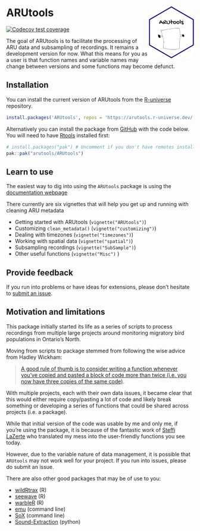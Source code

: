
<!-- README.md is generated from README.Rmd. Please edit that file -->

# ARUtools <a href="http://arutools.github.io/ARUtools/"><img src="man/figures/logo.png" align="right" height="139" alt="ARUtools website" /></a>

<!-- badges: start -->

[![Codecov test
coverage](https://codecov.io/gh/arutools/ARUtools/branch/main/graph/badge.svg)](https://app.codecov.io/gh/arutools/ARUtools?branch=main)

<!-- badges: end -->

The goal of ARUtools is to facilitate the processing of ARU data and
subsampling of recordings. It remains a development version for now.
What this means for you as a user is that function names and variable
names may change between versions and some functions may become defunct.

## Installation

You can install the current version of ARUtools from the
[R-universe](https://arutools.r-universe.dev/) repository.

``` r
install.packages('ARUtools', repos = 'https://arutools.r-universe.dev/')
```

Alternatively you can install the package from
[GitHub](https://github.com/) with the code below. You will need to have
[Rtools](https://cran.r-project.org/bin/windows/Rtools/rtools43/rtools.html)
installed first:

``` r
# install.packages("pak") # Uncomment if you don't have remotes installed.
pak::pak("arutools/ARUtools")
```

## Learn to use

The easiest way to dig into using the `ARUtools` package is using the
[documentation webpage](https://arutools.github.io/ARUtools/)

There currently are six vignettes that will help you get up and running
with cleaning ARU metadata

- Getting started with ARUtools (`vignette("ARUtools")`)
- Customizing `clean_metadata()` (`vignette("customizing")`)
- Dealing with timezones (`vignette("timezones")`)
- Working with spatial data (`vignette("spatial")`)
- Subsampling recordings (`vignette("SubSample")`)
- Other useful functions (`vignette("Misc")` )

## Provide feedback

If you run into problems or have ideas for extensions, please don’t
hesitate to [submit an
issue](https://github.com/arutools/ARUtools/issues/new/choose).

## Motivation and limitations

This package initially started its life as a series of scripts to
process recordings from multiple large projects around monitoring
migratory bird populations in Ontario’s North.

Moving from scripts to package stemmed from following the wise advice
from Hadley Wickham:

> [A good rule of thumb is to consider writing a function whenever
> you’ve copied and pasted a block of code more than twice (i.e. you now
> have three copies of the same
> code)](https://r4ds.hadley.nz/functions.html#introduction).

With multiple projects, each with their own data issues, it became clear
that this would either require copy/pasting a lot of code and likely
break something or developing a series of functions that could be shared
across projects (i.e. a package).

While that initial version of the code was usable by me and only me, if
you’re using the package, it is because of the fantastic work of [Steffi
LaZerte](https://github.com/steffilazerte) who translated my mess into
the user-friendly functions you see today.

However, due to the variable nature of data management, it is possible
that `ARUtools` may not work well for your project. If you run into
issues, please do submit an issue.

There are also other good packages that may be of use to you:

- [wildRtrax](https://abbiodiversity.github.io/wildRtrax/) (R)
- [seewave](https://search.r-project.org/CRAN/refmans/seewave/html/audiomoth.html)
  (R)
- [warbleR](https://github.com/maRce10/warbleR) (R)
- [emu](https://github.com/QutEcoacoustics/emu) (command line)
- [SoX](https://sourceforge.net/projects/sox/) (command line)
- [Sound-Extraction](https://github.com/prayagnshah/Sound-Extraction)
  (python)
